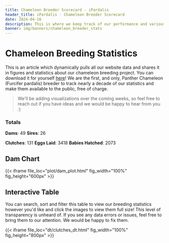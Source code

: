 ```yaml
---
title: Chameleon Breeder Scorecard - iPardalis
header_title: iPardalis - Chameleon Breeder Scorecard
date: 2024-04-16
description: This is where we keep track of our performance and various statistics about our chameleon breeding program.
banner: img/banners/chameleon_breeder_stats
---
```


# Chameleon Breeding Statistics

This is an article which dynamically pulls all our website data and shares it in figures and statistics about our chameleon breeding project. You can download it for yourself [here](https://ipardalis.com/data.csv)! We are the first, and only, Panther Chameleon (Furcifer pardalis) breeder to track nearly a decade of our statistics and make them available to the public, free of charge.

> We'll be adding visualizations over the coming weeks, so feel free to reach out if you have ideas and we would be happy to hear from you :)

### Totals

**Dams**: 49
**Sires**: 26

**Clutches**: 131
**Eggs Laid**: 3418
**Babies Hatched**: 2073

## Dam Chart

{{< iframe file_loc="plot/dam_plot.html" fig_width="100%" fig_height="600px" >}}

## Interactive Table

You can search, sort and filter this table to view our breeding statistics however you'd like and click the images to view them full size! This level of transparency is unheard of. If you see any data errors or issues, feel free to bring them to our attention. We would be happy to fix them.

{{< iframe file_loc="dt/clutches_dt.html" fig_width="100%" fig_height="800px" >}}
